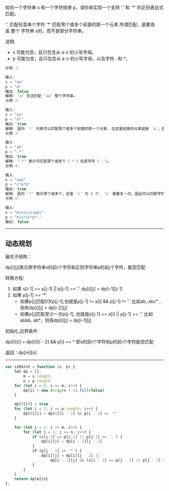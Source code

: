 给你一个字符串 s 和一个字符规律 p，请你来实现一个支持 '.' 和 '*' 的正则表达式匹配。

'.' 匹配任意单个字符
'*' 匹配零个或多个前面的那一个元素
所谓匹配，是要涵盖 整个 字符串 s的，而不是部分字符串。

说明:

- s 可能为空，且只包含从 a-z 的小写字母。
- p 可能为空，且只包含从 a-z 的小写字母，以及字符 . 和 *。

```cpp
示例 1:

输入:
s = "aa"
p = "a"
输出: false
解释: "a" 无法匹配 "aa" 整个字符串。
示例 2:

输入:
s = "aa"
p = "a*"
输出: true
解释: 因为 '*' 代表可以匹配零个或多个前面的那一个元素, 在这里前面的元素就是 'a'。因此，字符串 "aa" 可被视为 'a' 重复了一次。
示例 3:

输入:
s = "ab"
p = ".*"
输出: true
解释: ".*" 表示可匹配零个或多个（'*'）任意字符（'.'）。
示例 4:

输入:
s = "aab"
p = "c*a*b"
输出: true
解释: 因为 '*' 表示零个或多个，这里 'c' 为 0 个, 'a' 被重复一次。因此可以匹配字符串 "aab"。
示例 5:

输入:
s = "mississippi"
p = "mis*is*p*."
输出: false
```

---

## 动态规划

最优子结构：

dp[i][j]表示原字符串s的前i个字符和正则字符串p的前j个字符，能否匹配

转换方程:

1. 如果 s[i-1] == p[j-1] || p[j-1] == '.'
    dp[i][j] = dp[i-1][j-1]
2. 如果 p[j-1] == '*'
    - 如果p[j]匹配0次p[j-1],也就是p[j-1] != s[i] && p[j-1] != '.'
      比如ab, abc* ,则有dp[i][j] = dp[i-2][j]
    - 如果p[j]匹配至少一次p[j-1], 也就是p[j-1] == s[i] || p[j-1] == '.'
      比如abbb, ab*，则有dp[i][j] = dp[i-1][j]

初始化,边界条件:

dp[0][i] = dp[0][i - 2] && p[i] == *
即s的前i个字符和p的前i个字符能否匹配

返回：dp[m][n]

---

```javascript
var isMatch = function (s, p) {
    let dp = [],
        m = s.length,
        n = p.length
    for (let i = 0; i <= m; i++) {
        dp[i] = new Array(n + 1).fill(false)
    }

    dp[0][0] = true
    for (let i = 2; i <= p.length; i++) {
        dp[0][i] = dp[0][i - 2] && p[i - 1] == '*'
    }

    for (let i = 1; i <= m; i++) {
        for (let j = 1; j <= n; j++) {
            if (s[i-1] == p[j-1] || p[j-1] == '.') {
                dp[i][j] = dp[i - 1][j - 1]
            }
            if (p[j - 1] == '*') {
                dp[i][j] = dp[i][j - 2] ||
                    dp[i - 1][j] && (s[i - 1] == p[j - 2] || p[j - 2] == '.')
            }
        }
    }
    return dp[m][n]
};
```
